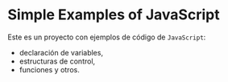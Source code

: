# Simple Examples of JavaScript
Este es un proyecto con ejemplos de código de `JavaScript`: 
- declaración de variables, 
- estructuras de control, 
- funciones y otros.
